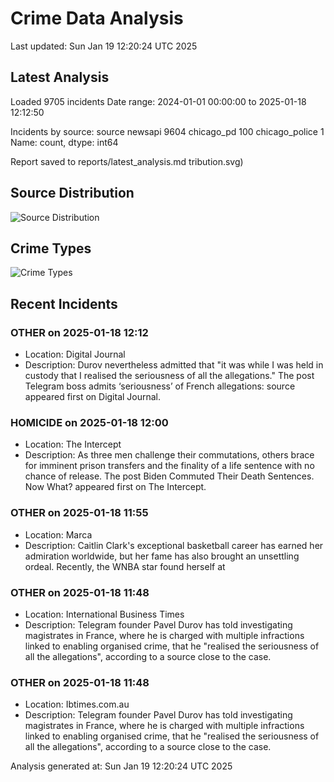 # Crime Data Analysis
Last updated: Sun Jan 19 12:20:24 UTC 2025

## Latest Analysis

Loaded 9705 incidents
Date range: 2024-01-01 00:00:00 to 2025-01-18 12:12:50

Incidents by source:
source
newsapi           9604
chicago_pd         100
chicago_police       1
Name: count, dtype: int64

Report saved to reports/latest_analysis.md
tribution.svg)

## Source Distribution
![Source Distribution](images/source_distribution.svg)

## Crime Types
![Crime Types](images/crime_types.svg)

## Recent Incidents

### OTHER on 2025-01-18 12:12
- Location: Digital Journal
- Description: Durov nevertheless admitted that "it was while I was held in custody that I realised the seriousness of all the allegations."
The post Telegram boss admits ‘seriousness’ of French allegations: source appeared first on Digital Journal.


### HOMICIDE on 2025-01-18 12:00
- Location: The Intercept
- Description: As three men challenge their commutations, others brace for imminent prison transfers and the finality of a life sentence with no chance of release.
The post Biden Commuted Their Death Sentences. Now What? appeared first on The Intercept.


### OTHER on 2025-01-18 11:55
- Location: Marca
- Description: Caitlin Clark&apos;s exceptional basketball career has earned her admiration worldwide, but her fame has also brought an unsettling ordeal. Recently, the WNBA star found herself at


### OTHER on 2025-01-18 11:48
- Location: International Business Times
- Description: Telegram founder Pavel Durov has told investigating magistrates in France, where he is charged with multiple infractions linked to enabling organised crime, that he "realised the seriousness of all the allegations", according to a source close to the case.


### OTHER on 2025-01-18 11:48
- Location: Ibtimes.com.au
- Description: Telegram founder Pavel Durov has told investigating magistrates in France, where he is charged with multiple infractions linked to enabling organised crime, that he "realised the seriousness of all the allegations", according to a source close to the case.

Analysis generated at: Sun Jan 19 12:20:24 UTC 2025
